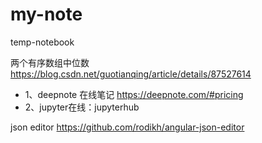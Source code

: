 # my-note
temp-notebook

两个有序数组中位数
https://blog.csdn.net/guotianqing/article/details/87527614

- 1、deepnote 在线笔记 https://deepnote.com/#pricing
- 2、jupyter在线：jupyterhub

json editor
https://github.com/rodikh/angular-json-editor
